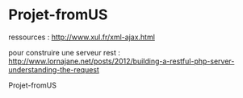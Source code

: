Projet-fromUS
=============

ressources :
 http://www.xul.fr/xml-ajax.html
 
 pour construire une serveur rest : http://www.lornajane.net/posts/2012/building-a-restful-php-server-understanding-the-request

Projet-fromUS
